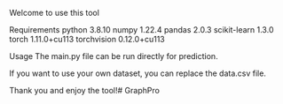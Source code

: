 Welcome to use this tool

Requirements
python 3.8.10 numpy 1.22.4
pandas 2.0.3 scikit-learn 1.3.0
torch 1.11.0+cu113 torchvision 0.12.0+cu113

Usage
The main.py file can be run directly for prediction.

If you want to use your own dataset, you can replace the data.csv file.

Thank you and enjoy the tool!# GraphPro
